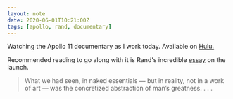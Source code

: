 ```yaml
---
layout: note
date: 2020-06-01T10:21:00Z
tags: [apollo, rand, documentary]
---
```


Watching the Apollo 11 documentary as I work today. Available on [Hulu.](https://www.hulu.com/movie/apollo-11-8d0f469b-c184-488e-aff7-3bd206d94a14)

Recommended reading to go along with it is Rand's incredible [essay](https://newideal.aynrand.org/ayn-rand-on-apollo-11/) on the launch.

>What we had seen, in naked essentials — but in reality, not in a work of art — was the concretized abstraction of man’s greatness. . . .
